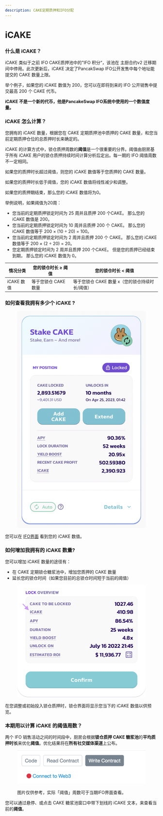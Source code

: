```yaml
---
description: CAKE定期质押和IFO分配
---
```


# iCAKE

### 什么是 iCAKE？

iCAKE 类似于之前 IFO CAKE质押池中的"IFO 积分“，该池在 主厨合约v2 迁移期间中停用。此次更新后，iCAKE 决定了PancakSwap IFO公开发售中每个地址能提交的 CAKE 数量上限。

举个例子，如果您的 iCAKE 数值为 200，您可以在即将到来的 IFO 公开销售中提交最高 200 个 CAKE 代币。

**iCAKE 不是一个新的代币，他是PancakeSwap IFO系统中使用的一个数值度量。**

### iCAKE 怎么计算？

您拥有的 iCAKE 数量，根据您在 CAKE 定期质押池中质押的 CAKE 数量，和您当前定期质押仓位的总质押时长来确定的。

&#x20;iCAKE 的计算方式中，锁仓质押周数的**阈值**是一个很重要的分界。阈值由厨房基于所有 iCAKE 用户的锁仓质押持续时间计算分析后定出。每一期的 IFO 阈值周数不一定相同。

如果您的质押时长超过阈值，则您的 iCAKE 数值等于您质押的 CAKE 数量。&#x20;

如果您的质押时长低于阈值，您的 iCAKE 数值将线性减少和调整。&#x20;

如果您的质押期结束，那么您的 iCAKE 数值将为0。

举例说明，如果阈值为20周：

* 您当前的定期质押锁定时间为 25 周并且质押 200 个CAKE。 那么您的 iCAKE 数值是 200。&#x20;
* 您当前的定期质押锁定时间为 10 周并且质押 200 个 CAKE。 那么您的 iCAKE 数值等于 200 × (10 ÷ 20) = 100。&#x20;
* 您当前的定期质押锁定时间为 2 周并且质押 200 个 CAKE。 那么您的 iCAKE 数值等于 200 × (2 ÷ 20) = 20。&#x20;
* 您定期质押锁定时间为 2 周并且质押 200 个CAKE。 但是您的质押已经结束到期， 那么您的 iCAKE 数值为 0。

| 情况分类     | 您的锁仓时长 ≥ 阈值   | 您的锁仓时长 < 阈值                  |
| -------- | ------------- | ---------------------------- |
| iCAKE 数值 | 等于您锁仓 CAKE 数量 | 等于您锁仓 CAKE 数量 x（您的锁仓持续时长/阈值） |

### 如何查看我拥有多少个 iCAKE ?

<figure><img src="../../.gitbook/assets/image3.png" alt=""><figcaption></figcaption></figure>

您可以在 [IFO界面](https://pancakeswap.finance/ifo) 看到您的 iCAKE 数值。

### 如何增加我拥有的 iCAKE 数量?

您可以增加 iCAKE 数量的途径有：

* 在 CAKE 定期锁仓糖浆池中，增加您质押的 CAKE 数量
* 延长您的锁仓时间（如果您目前的总锁仓时间短于当前的阈值）

<figure><img src="../../.gitbook/assets/image2 (2).png" alt=""><figcaption></figcaption></figure>

在您调整或初始投入锁仓质押时，锁仓界面将显示您当下的 iCAKE 数值以供预览。

### 本期用以计算 iCAKE 的阈值周数？

两个 IFO 销售活动之间的时间段中，厨房会根据**锁仓质押 CAKE 糖浆池**的**平均质押时长**来优化**阈值**。优化结果将在**所有社交媒体渠道**上公布。

<figure><img src="../../.gitbook/assets/image (3).png" alt=""><figcaption><p>图片仅供参考，实际「阈值」周数可于当期IFO界面查看。</p></figcaption></figure>

您可以通过悬停、或点击 CAKE 糖浆池窗口中带下划线的 iCAKE 文本，来查看当前的**阈值**。
